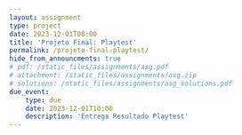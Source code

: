 ```yaml
---
layout: assignment
type: project
date: 2023-12-01T08:00
title: 'Projeto Final: Playtest'
permalink: /projeto-final-playtest/
hide_from_announcments: true
# pdf: /static_files/assignments/asg.pdf
# attachment: /static_files/assignments/asg.zip
# solutions: /static_files/assignments/asg_solutions.pdf
due_event: 
    type: due
    date: 2023-12-01T10:00
    description: 'Entrega Resultado Playtest'
---
```


